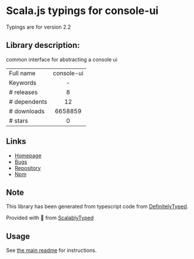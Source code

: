 
# Scala.js typings for console-ui

Typings are for version 2.2

## Library description:
common interface for abstracting a console ui

|                    |                 |
| ------------------ | :-------------: |
| Full name          | console-ui |
| Keywords           | - |
| # releases         | 8 |
| # dependents       | 12 |
| # downloads        | 6658859 |
| # stars            | 0 |

## Links
- [Homepage](https://github.com/ember-cli/console-ui#readme)
- [Bugs](https://github.com/ember-cli/console-ui/issues)
- [Repository](https://github.com/ember-cli/console-ui)
- [Npm](https://www.npmjs.com/package/console-ui)
    


## Note
This library has been generated from typescript code from [DefinitelyTyped](https://definitelytyped.org).

Provided with :purple_heart: from [ScalablyTyped](https://github.com/oyvindberg/ScalablyTyped)

## Usage
See [the main readme](../../readme.md) for instructions.


